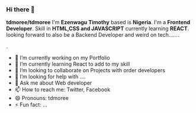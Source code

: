 ### Hi there 👋


**tdmoree/tdmoree** I'm **Ezenwagu Timothy** based is **Nigeria**. I'm a **Frontend Developer**. Skill in **HTML,CSS and JAVASCRIPT** currently learning **REACT**. looking forward to also be a Backend Developer and weird on tech.......
<!--is a ✨ _special_ ✨ repository because its **all about me** `README.md` (this file) appears on your GitHub profile-->.


- 🔭 I’m currently working on my Portfolio
- 🌱 I’m currently learning React to add to my skill
- 👯 I’m looking to collaborate on Projects with order developers
- 🤔 I’m looking for help with ....
- 💬 Ask me about Web developer
- 📫 How to reach me: Twitter, Facebook
- 😄 Pronouns: tdmoree
- ⚡ Fun fact: ...
